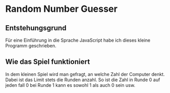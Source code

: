 # Random Number Guesser
## Entstehungsgrund
Für eine Einführung in die Sprache JavaScript habe ich dieses kleine Programm geschrieben.
## Wie das Spiel funktioniert
In dem kleinen Spiel wird man gefragt, an welche Zahl der Computer denkt. Dabei ist das Limit stets die Runden anzahl. So ist die Zahl in Runde 0 auf jeden fall 0 bei Runde 1 kann es sowohl 1 als auch 0 sein usw.
